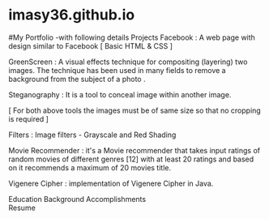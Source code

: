 # imasy36.github.io
#My Portfolio
  -with following details
Projects 
  Facebook : A web page with design similar to Facebook [ Basic HTML & CSS ]

  GreenScreen : A visual effects technique for compositing (layering) two images. The technique has been used in many fields to remove a
              background from the subject of a photo .
              
  Steganography : It is a tool to conceal image within another image.

  [ For both above tools the images must be of same size so that no cropping is required ]

  Filters : Image filters - Grayscale and Red Shading
  
  Movie Recommender : it's a Movie recommender that takes input ratings of random movies of different genres [12] with at least 20 ratings and based on it recommends a maximum of    20 movies title.
  
  Vigenere Cipher : implementation of Vigenere Cipher in Java.
  
Education Background 
Accomplishments  
Resume 
